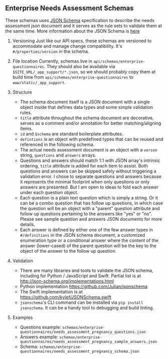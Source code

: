 ## Enterprise Needs Assessment Schemas

These schemas uses [JSON Schema](http://json-schema.org/) specification to describe the needs assessment json document 
and it serves as the rule sets to validate them at the same time. More information about the JSON Schema is 
[here](https://spacetelescope.github.io/understanding-json-schema/index.html)

1.  Versioning
    Just like our API specs, these schemas are versioned to accommodate and manage change compatibility. 
    It's `#/properties/version` in the schema.

1.  File location
    Currently, schemas live in `api/schemas/enterprise-questionnaires`. They should also be available via `$SITE_URL/_app_support/*.json`,
    so we should probably copy them at build time from `api/schemas/enterprise-questionnaires` to `www/static/_app_support`.

1.  Structure
    * The schema document itself is a JSON document with a single object inside that defines data types and some simple validation rules.
    * `title` attribute throughout the schema document are decorative, serves as a comment and/or annotation for better matching/aligning items.
    * `id` and `$schema` are standard boilerplate attributes.
    * `defintions` is an object with predefined types that can be reused and referenced in the following schema.
    * The actual needs assessment document is an object with a `verson` string, `questions` and `answers` arrays.
    * Questions and answers should match 1:1 with JSON array's intrinsic ordering, `title` attribute is added for each item to assist. 
    Both questions and answers can be skipped safely without triggering a validation error. I chose to separate questions and answers 
    because it represents the minimal footprint when only questions or only answers are presented. But I am open to ideas to fold each answer under each question object.
    * Each question is a plain text question which is simply a string. Or it can be a combo question that has follow up questions, 
    in which case the question will be an object with a "parent" question attribute and follow up questions pertaining to the answers like "yes" or "no".
    Please see sample question and answers JSON documents for more details.
    * Each answer is defined by either one of the few answer types in `#/definitions` in the JSON schema document, a customized enumeration type
    or a conditional answer where the content of the answer (lower-cased) of the parent question will be the key to the object of the answer to the follow up question.

1.  Validation
    * There are many libraries and tools to validate the JSON schema, including for Python / JavaScript and Swift. 
    Partial list is at http://json-schema.org/implementations.html
    * Python implementation https://github.com/Julian/jsonschema
    * The Swift implementation is at https://github.com/kylef/JSONSchema.swift
    * `jsonschema`'s CLI command can be installed via `pip install jsonschema`. It can be a handy tool to debugging and build linting.

1.  Examples
    * Questions example: `schemas/enterprise-questionnaires/needs_assessment_pregnancy_questions.json`
    * Answers example: `schemas/enterprise-questionnaires/needs_assessment_pregnancy_sample_answers.json`
    * Schema: `schemas/enterprise-questionnaires/needs_assessment_pregnancy_schema.json`
